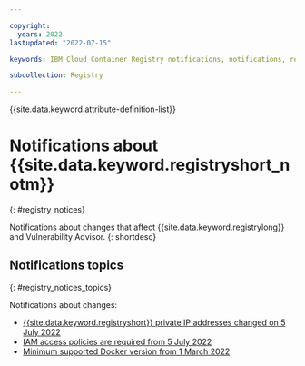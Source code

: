 ```yaml
---

copyright:
  years: 2022
lastupdated: "2022-07-15"

keywords: IBM Cloud Container Registry notifications, notifications, registry, changes, iam

subcollection: Registry

---
```


{{site.data.keyword.attribute-definition-list}}

# Notifications about {{site.data.keyword.registryshort_notm}}
{: #registry_notices}

Notifications about changes that affect {{site.data.keyword.registrylong}} and Vulnerability Advisor.
{: shortdesc}

## Notifications topics
{: #registry_notices_topics}

Notifications about changes:

- [{{site.data.keyword.registryshort}} private IP addresses changed on 5 July 2022](/docs/Registry?topic=Registry-registry_notices_iam_private_network)
- [IAM access policies are required from 5 July 2022](/docs/Registry?topic=Registry-registry_notices_iam_policy)
- [Minimum supported Docker version from 1 March 2022](/docs/Registry?topic=Registry-registry_notices_docker)


